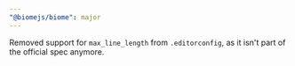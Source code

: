 ```yaml
---
"@biomejs/biome": major
---
```


Removed support for `max_line_length` from `.editorconfig`, as it isn't part of the official spec anymore.
